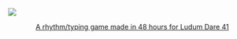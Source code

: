 
<img src ="https://imgur.com/dymzFvV"/>
<a href="https://thquinn.itch.io/stereotype"><p align="center">A rhythm/typing game made in 48 hours for Ludum Dare 41</p></a>
